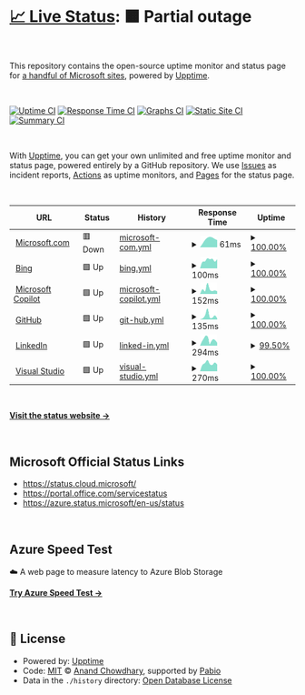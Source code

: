 # [📈 Live Status](https://derrick-roach.github.io/microsoft-uptime): <!--live status--> **🟧 Partial outage**

<br>

This repository contains the open-source uptime monitor and status page for [a handful of Microsoft sites](https://derrick-roach.github.io/microsoft-uptime/), powered by [Upptime](https://github.com/upptime/upptime).

<br>

[![Uptime CI](https://github.com/derrick-roach/microsoft-uptime/workflows/Uptime%20CI/badge.svg)](https://github.com/derrick-roach/microsoft-uptime/actions?query=workflow%3A%22Uptime+CI%22)
[![Response Time CI](https://github.com/derrick-roach/microsoft-uptime/workflows/Response%20Time%20CI/badge.svg)](https://github.com/derrick-roach/microsoft-uptime/actions?query=workflow%3A%22Response+Time+CI%22)
[![Graphs CI](https://github.com/derrick-roach/microsoft-uptime/workflows/Graphs%20CI/badge.svg)](https://github.com/derrick-roach/microsoft-uptime/actions?query=workflow%3A%22Graphs+CI%22)
[![Static Site CI](https://github.com/derrick-roach/microsoft-uptime/workflows/Static%20Site%20CI/badge.svg)](https://github.com/derrick-roach/microsoft-uptime/actions?query=workflow%3A%22Static+Site+CI%22)
[![Summary CI](https://github.com/derrick-roach/microsoft-uptime/workflows/Summary%20CI/badge.svg)](https://github.com/derrick-roach/microsoft-uptime/actions?query=workflow%3A%22Summary+CI%22)

<br>

With [Upptime](https://upptime.js.org), you can get your own unlimited and free uptime monitor and status page, powered entirely by a GitHub repository. We use [Issues](https://github.com/derrick-roach/microsoft-uptime/issues) as incident reports, [Actions](https://github.com/derrick-roach/microsoft-uptime/actions) as uptime monitors, and [Pages](https://derrick-roach.github.io/microsoft-uptime) for the status page.

<br>

<!--start: status pages-->
<!-- This summary is generated by Upptime (https://github.com/upptime/upptime) -->
<!-- Do not edit this manually, your changes will be overwritten -->
<!-- prettier-ignore -->
| URL | Status | History | Response Time | Uptime |
| --- | ------ | ------- | ------------- | ------ |
| <img alt="" src="https://icons.duckduckgo.com/ip3/www.microsoft.com.ico" height="13"> [Microsoft.com](https://www.microsoft.com) | 🟥 Down | [microsoft-com.yml](https://github.com/derrick-roach/microsoft-uptime/commits/HEAD/history/microsoft-com.yml) | <details><summary><img alt="Response time graph" src="./graphs/microsoft-com/response-time-week.png" height="20"> 61ms</summary><br><a href="https://derrick-roach.github.io/microsoft-uptime/history/microsoft-com"><img alt="Response time 4552" src="https://img.shields.io/endpoint?url=https%3A%2F%2Fraw.githubusercontent.com%2Fderrick-roach%2Fmicrosoft-uptime%2FHEAD%2Fapi%2Fmicrosoft-com%2Fresponse-time.json"></a><br><a href="https://derrick-roach.github.io/microsoft-uptime/history/microsoft-com"><img alt="24-hour response time 50" src="https://img.shields.io/endpoint?url=https%3A%2F%2Fraw.githubusercontent.com%2Fderrick-roach%2Fmicrosoft-uptime%2FHEAD%2Fapi%2Fmicrosoft-com%2Fresponse-time-day.json"></a><br><a href="https://derrick-roach.github.io/microsoft-uptime/history/microsoft-com"><img alt="7-day response time 61" src="https://img.shields.io/endpoint?url=https%3A%2F%2Fraw.githubusercontent.com%2Fderrick-roach%2Fmicrosoft-uptime%2FHEAD%2Fapi%2Fmicrosoft-com%2Fresponse-time-week.json"></a><br><a href="https://derrick-roach.github.io/microsoft-uptime/history/microsoft-com"><img alt="30-day response time 2730" src="https://img.shields.io/endpoint?url=https%3A%2F%2Fraw.githubusercontent.com%2Fderrick-roach%2Fmicrosoft-uptime%2FHEAD%2Fapi%2Fmicrosoft-com%2Fresponse-time-month.json"></a><br><a href="https://derrick-roach.github.io/microsoft-uptime/history/microsoft-com"><img alt="1-year response time 4552" src="https://img.shields.io/endpoint?url=https%3A%2F%2Fraw.githubusercontent.com%2Fderrick-roach%2Fmicrosoft-uptime%2FHEAD%2Fapi%2Fmicrosoft-com%2Fresponse-time-year.json"></a></details> | <details><summary><a href="https://derrick-roach.github.io/microsoft-uptime/history/microsoft-com">100.00%</a></summary><a href="https://derrick-roach.github.io/microsoft-uptime/history/microsoft-com"><img alt="All-time uptime 99.90%" src="https://img.shields.io/endpoint?url=https%3A%2F%2Fraw.githubusercontent.com%2Fderrick-roach%2Fmicrosoft-uptime%2FHEAD%2Fapi%2Fmicrosoft-com%2Fuptime.json"></a><br><a href="https://derrick-roach.github.io/microsoft-uptime/history/microsoft-com"><img alt="24-hour uptime 100.00%" src="https://img.shields.io/endpoint?url=https%3A%2F%2Fraw.githubusercontent.com%2Fderrick-roach%2Fmicrosoft-uptime%2FHEAD%2Fapi%2Fmicrosoft-com%2Fuptime-day.json"></a><br><a href="https://derrick-roach.github.io/microsoft-uptime/history/microsoft-com"><img alt="7-day uptime 100.00%" src="https://img.shields.io/endpoint?url=https%3A%2F%2Fraw.githubusercontent.com%2Fderrick-roach%2Fmicrosoft-uptime%2FHEAD%2Fapi%2Fmicrosoft-com%2Fuptime-week.json"></a><br><a href="https://derrick-roach.github.io/microsoft-uptime/history/microsoft-com"><img alt="30-day uptime 100.00%" src="https://img.shields.io/endpoint?url=https%3A%2F%2Fraw.githubusercontent.com%2Fderrick-roach%2Fmicrosoft-uptime%2FHEAD%2Fapi%2Fmicrosoft-com%2Fuptime-month.json"></a><br><a href="https://derrick-roach.github.io/microsoft-uptime/history/microsoft-com"><img alt="1-year uptime 99.90%" src="https://img.shields.io/endpoint?url=https%3A%2F%2Fraw.githubusercontent.com%2Fderrick-roach%2Fmicrosoft-uptime%2FHEAD%2Fapi%2Fmicrosoft-com%2Fuptime-year.json"></a></details>
| <img alt="" src="https://icons.duckduckgo.com/ip3/www.bing.com.ico" height="13"> [Bing](https://www.bing.com) | 🟩 Up | [bing.yml](https://github.com/derrick-roach/microsoft-uptime/commits/HEAD/history/bing.yml) | <details><summary><img alt="Response time graph" src="./graphs/bing/response-time-week.png" height="20"> 100ms</summary><br><a href="https://derrick-roach.github.io/microsoft-uptime/history/bing"><img alt="Response time 118" src="https://img.shields.io/endpoint?url=https%3A%2F%2Fraw.githubusercontent.com%2Fderrick-roach%2Fmicrosoft-uptime%2FHEAD%2Fapi%2Fbing%2Fresponse-time.json"></a><br><a href="https://derrick-roach.github.io/microsoft-uptime/history/bing"><img alt="24-hour response time 110" src="https://img.shields.io/endpoint?url=https%3A%2F%2Fraw.githubusercontent.com%2Fderrick-roach%2Fmicrosoft-uptime%2FHEAD%2Fapi%2Fbing%2Fresponse-time-day.json"></a><br><a href="https://derrick-roach.github.io/microsoft-uptime/history/bing"><img alt="7-day response time 100" src="https://img.shields.io/endpoint?url=https%3A%2F%2Fraw.githubusercontent.com%2Fderrick-roach%2Fmicrosoft-uptime%2FHEAD%2Fapi%2Fbing%2Fresponse-time-week.json"></a><br><a href="https://derrick-roach.github.io/microsoft-uptime/history/bing"><img alt="30-day response time 116" src="https://img.shields.io/endpoint?url=https%3A%2F%2Fraw.githubusercontent.com%2Fderrick-roach%2Fmicrosoft-uptime%2FHEAD%2Fapi%2Fbing%2Fresponse-time-month.json"></a><br><a href="https://derrick-roach.github.io/microsoft-uptime/history/bing"><img alt="1-year response time 118" src="https://img.shields.io/endpoint?url=https%3A%2F%2Fraw.githubusercontent.com%2Fderrick-roach%2Fmicrosoft-uptime%2FHEAD%2Fapi%2Fbing%2Fresponse-time-year.json"></a></details> | <details><summary><a href="https://derrick-roach.github.io/microsoft-uptime/history/bing">100.00%</a></summary><a href="https://derrick-roach.github.io/microsoft-uptime/history/bing"><img alt="All-time uptime 100.00%" src="https://img.shields.io/endpoint?url=https%3A%2F%2Fraw.githubusercontent.com%2Fderrick-roach%2Fmicrosoft-uptime%2FHEAD%2Fapi%2Fbing%2Fuptime.json"></a><br><a href="https://derrick-roach.github.io/microsoft-uptime/history/bing"><img alt="24-hour uptime 100.00%" src="https://img.shields.io/endpoint?url=https%3A%2F%2Fraw.githubusercontent.com%2Fderrick-roach%2Fmicrosoft-uptime%2FHEAD%2Fapi%2Fbing%2Fuptime-day.json"></a><br><a href="https://derrick-roach.github.io/microsoft-uptime/history/bing"><img alt="7-day uptime 100.00%" src="https://img.shields.io/endpoint?url=https%3A%2F%2Fraw.githubusercontent.com%2Fderrick-roach%2Fmicrosoft-uptime%2FHEAD%2Fapi%2Fbing%2Fuptime-week.json"></a><br><a href="https://derrick-roach.github.io/microsoft-uptime/history/bing"><img alt="30-day uptime 100.00%" src="https://img.shields.io/endpoint?url=https%3A%2F%2Fraw.githubusercontent.com%2Fderrick-roach%2Fmicrosoft-uptime%2FHEAD%2Fapi%2Fbing%2Fuptime-month.json"></a><br><a href="https://derrick-roach.github.io/microsoft-uptime/history/bing"><img alt="1-year uptime 100.00%" src="https://img.shields.io/endpoint?url=https%3A%2F%2Fraw.githubusercontent.com%2Fderrick-roach%2Fmicrosoft-uptime%2FHEAD%2Fapi%2Fbing%2Fuptime-year.json"></a></details>
| <img alt="" src="https://icons.duckduckgo.com/ip3/copilot.microsoft.com.ico" height="13"> [Microsoft Copilot](https://copilot.microsoft.com) | 🟩 Up | [microsoft-copilot.yml](https://github.com/derrick-roach/microsoft-uptime/commits/HEAD/history/microsoft-copilot.yml) | <details><summary><img alt="Response time graph" src="./graphs/microsoft-copilot/response-time-week.png" height="20"> 152ms</summary><br><a href="https://derrick-roach.github.io/microsoft-uptime/history/microsoft-copilot"><img alt="Response time 167" src="https://img.shields.io/endpoint?url=https%3A%2F%2Fraw.githubusercontent.com%2Fderrick-roach%2Fmicrosoft-uptime%2FHEAD%2Fapi%2Fmicrosoft-copilot%2Fresponse-time.json"></a><br><a href="https://derrick-roach.github.io/microsoft-uptime/history/microsoft-copilot"><img alt="24-hour response time 86" src="https://img.shields.io/endpoint?url=https%3A%2F%2Fraw.githubusercontent.com%2Fderrick-roach%2Fmicrosoft-uptime%2FHEAD%2Fapi%2Fmicrosoft-copilot%2Fresponse-time-day.json"></a><br><a href="https://derrick-roach.github.io/microsoft-uptime/history/microsoft-copilot"><img alt="7-day response time 152" src="https://img.shields.io/endpoint?url=https%3A%2F%2Fraw.githubusercontent.com%2Fderrick-roach%2Fmicrosoft-uptime%2FHEAD%2Fapi%2Fmicrosoft-copilot%2Fresponse-time-week.json"></a><br><a href="https://derrick-roach.github.io/microsoft-uptime/history/microsoft-copilot"><img alt="30-day response time 172" src="https://img.shields.io/endpoint?url=https%3A%2F%2Fraw.githubusercontent.com%2Fderrick-roach%2Fmicrosoft-uptime%2FHEAD%2Fapi%2Fmicrosoft-copilot%2Fresponse-time-month.json"></a><br><a href="https://derrick-roach.github.io/microsoft-uptime/history/microsoft-copilot"><img alt="1-year response time 167" src="https://img.shields.io/endpoint?url=https%3A%2F%2Fraw.githubusercontent.com%2Fderrick-roach%2Fmicrosoft-uptime%2FHEAD%2Fapi%2Fmicrosoft-copilot%2Fresponse-time-year.json"></a></details> | <details><summary><a href="https://derrick-roach.github.io/microsoft-uptime/history/microsoft-copilot">100.00%</a></summary><a href="https://derrick-roach.github.io/microsoft-uptime/history/microsoft-copilot"><img alt="All-time uptime 100.00%" src="https://img.shields.io/endpoint?url=https%3A%2F%2Fraw.githubusercontent.com%2Fderrick-roach%2Fmicrosoft-uptime%2FHEAD%2Fapi%2Fmicrosoft-copilot%2Fuptime.json"></a><br><a href="https://derrick-roach.github.io/microsoft-uptime/history/microsoft-copilot"><img alt="24-hour uptime 100.00%" src="https://img.shields.io/endpoint?url=https%3A%2F%2Fraw.githubusercontent.com%2Fderrick-roach%2Fmicrosoft-uptime%2FHEAD%2Fapi%2Fmicrosoft-copilot%2Fuptime-day.json"></a><br><a href="https://derrick-roach.github.io/microsoft-uptime/history/microsoft-copilot"><img alt="7-day uptime 100.00%" src="https://img.shields.io/endpoint?url=https%3A%2F%2Fraw.githubusercontent.com%2Fderrick-roach%2Fmicrosoft-uptime%2FHEAD%2Fapi%2Fmicrosoft-copilot%2Fuptime-week.json"></a><br><a href="https://derrick-roach.github.io/microsoft-uptime/history/microsoft-copilot"><img alt="30-day uptime 100.00%" src="https://img.shields.io/endpoint?url=https%3A%2F%2Fraw.githubusercontent.com%2Fderrick-roach%2Fmicrosoft-uptime%2FHEAD%2Fapi%2Fmicrosoft-copilot%2Fuptime-month.json"></a><br><a href="https://derrick-roach.github.io/microsoft-uptime/history/microsoft-copilot"><img alt="1-year uptime 100.00%" src="https://img.shields.io/endpoint?url=https%3A%2F%2Fraw.githubusercontent.com%2Fderrick-roach%2Fmicrosoft-uptime%2FHEAD%2Fapi%2Fmicrosoft-copilot%2Fuptime-year.json"></a></details>
| <img alt="" src="https://icons.duckduckgo.com/ip3/github.com.ico" height="13"> [GitHub](https://github.com) | 🟩 Up | [git-hub.yml](https://github.com/derrick-roach/microsoft-uptime/commits/HEAD/history/git-hub.yml) | <details><summary><img alt="Response time graph" src="./graphs/git-hub/response-time-week.png" height="20"> 135ms</summary><br><a href="https://derrick-roach.github.io/microsoft-uptime/history/git-hub"><img alt="Response time 130" src="https://img.shields.io/endpoint?url=https%3A%2F%2Fraw.githubusercontent.com%2Fderrick-roach%2Fmicrosoft-uptime%2FHEAD%2Fapi%2Fgit-hub%2Fresponse-time.json"></a><br><a href="https://derrick-roach.github.io/microsoft-uptime/history/git-hub"><img alt="24-hour response time 43" src="https://img.shields.io/endpoint?url=https%3A%2F%2Fraw.githubusercontent.com%2Fderrick-roach%2Fmicrosoft-uptime%2FHEAD%2Fapi%2Fgit-hub%2Fresponse-time-day.json"></a><br><a href="https://derrick-roach.github.io/microsoft-uptime/history/git-hub"><img alt="7-day response time 135" src="https://img.shields.io/endpoint?url=https%3A%2F%2Fraw.githubusercontent.com%2Fderrick-roach%2Fmicrosoft-uptime%2FHEAD%2Fapi%2Fgit-hub%2Fresponse-time-week.json"></a><br><a href="https://derrick-roach.github.io/microsoft-uptime/history/git-hub"><img alt="30-day response time 115" src="https://img.shields.io/endpoint?url=https%3A%2F%2Fraw.githubusercontent.com%2Fderrick-roach%2Fmicrosoft-uptime%2FHEAD%2Fapi%2Fgit-hub%2Fresponse-time-month.json"></a><br><a href="https://derrick-roach.github.io/microsoft-uptime/history/git-hub"><img alt="1-year response time 130" src="https://img.shields.io/endpoint?url=https%3A%2F%2Fraw.githubusercontent.com%2Fderrick-roach%2Fmicrosoft-uptime%2FHEAD%2Fapi%2Fgit-hub%2Fresponse-time-year.json"></a></details> | <details><summary><a href="https://derrick-roach.github.io/microsoft-uptime/history/git-hub">100.00%</a></summary><a href="https://derrick-roach.github.io/microsoft-uptime/history/git-hub"><img alt="All-time uptime 100.00%" src="https://img.shields.io/endpoint?url=https%3A%2F%2Fraw.githubusercontent.com%2Fderrick-roach%2Fmicrosoft-uptime%2FHEAD%2Fapi%2Fgit-hub%2Fuptime.json"></a><br><a href="https://derrick-roach.github.io/microsoft-uptime/history/git-hub"><img alt="24-hour uptime 100.00%" src="https://img.shields.io/endpoint?url=https%3A%2F%2Fraw.githubusercontent.com%2Fderrick-roach%2Fmicrosoft-uptime%2FHEAD%2Fapi%2Fgit-hub%2Fuptime-day.json"></a><br><a href="https://derrick-roach.github.io/microsoft-uptime/history/git-hub"><img alt="7-day uptime 100.00%" src="https://img.shields.io/endpoint?url=https%3A%2F%2Fraw.githubusercontent.com%2Fderrick-roach%2Fmicrosoft-uptime%2FHEAD%2Fapi%2Fgit-hub%2Fuptime-week.json"></a><br><a href="https://derrick-roach.github.io/microsoft-uptime/history/git-hub"><img alt="30-day uptime 100.00%" src="https://img.shields.io/endpoint?url=https%3A%2F%2Fraw.githubusercontent.com%2Fderrick-roach%2Fmicrosoft-uptime%2FHEAD%2Fapi%2Fgit-hub%2Fuptime-month.json"></a><br><a href="https://derrick-roach.github.io/microsoft-uptime/history/git-hub"><img alt="1-year uptime 100.00%" src="https://img.shields.io/endpoint?url=https%3A%2F%2Fraw.githubusercontent.com%2Fderrick-roach%2Fmicrosoft-uptime%2FHEAD%2Fapi%2Fgit-hub%2Fuptime-year.json"></a></details>
| <img alt="" src="https://icons.duckduckgo.com/ip3/www.linkedin.com.ico" height="13"> [LinkedIn](https://www.linkedin.com) | 🟩 Up | [linked-in.yml](https://github.com/derrick-roach/microsoft-uptime/commits/HEAD/history/linked-in.yml) | <details><summary><img alt="Response time graph" src="./graphs/linked-in/response-time-week.png" height="20"> 294ms</summary><br><a href="https://derrick-roach.github.io/microsoft-uptime/history/linked-in"><img alt="Response time 294" src="https://img.shields.io/endpoint?url=https%3A%2F%2Fraw.githubusercontent.com%2Fderrick-roach%2Fmicrosoft-uptime%2FHEAD%2Fapi%2Flinked-in%2Fresponse-time.json"></a><br><a href="https://derrick-roach.github.io/microsoft-uptime/history/linked-in"><img alt="24-hour response time 144" src="https://img.shields.io/endpoint?url=https%3A%2F%2Fraw.githubusercontent.com%2Fderrick-roach%2Fmicrosoft-uptime%2FHEAD%2Fapi%2Flinked-in%2Fresponse-time-day.json"></a><br><a href="https://derrick-roach.github.io/microsoft-uptime/history/linked-in"><img alt="7-day response time 294" src="https://img.shields.io/endpoint?url=https%3A%2F%2Fraw.githubusercontent.com%2Fderrick-roach%2Fmicrosoft-uptime%2FHEAD%2Fapi%2Flinked-in%2Fresponse-time-week.json"></a><br><a href="https://derrick-roach.github.io/microsoft-uptime/history/linked-in"><img alt="30-day response time 303" src="https://img.shields.io/endpoint?url=https%3A%2F%2Fraw.githubusercontent.com%2Fderrick-roach%2Fmicrosoft-uptime%2FHEAD%2Fapi%2Flinked-in%2Fresponse-time-month.json"></a><br><a href="https://derrick-roach.github.io/microsoft-uptime/history/linked-in"><img alt="1-year response time 294" src="https://img.shields.io/endpoint?url=https%3A%2F%2Fraw.githubusercontent.com%2Fderrick-roach%2Fmicrosoft-uptime%2FHEAD%2Fapi%2Flinked-in%2Fresponse-time-year.json"></a></details> | <details><summary><a href="https://derrick-roach.github.io/microsoft-uptime/history/linked-in">99.50%</a></summary><a href="https://derrick-roach.github.io/microsoft-uptime/history/linked-in"><img alt="All-time uptime 99.89%" src="https://img.shields.io/endpoint?url=https%3A%2F%2Fraw.githubusercontent.com%2Fderrick-roach%2Fmicrosoft-uptime%2FHEAD%2Fapi%2Flinked-in%2Fuptime.json"></a><br><a href="https://derrick-roach.github.io/microsoft-uptime/history/linked-in"><img alt="24-hour uptime 100.00%" src="https://img.shields.io/endpoint?url=https%3A%2F%2Fraw.githubusercontent.com%2Fderrick-roach%2Fmicrosoft-uptime%2FHEAD%2Fapi%2Flinked-in%2Fuptime-day.json"></a><br><a href="https://derrick-roach.github.io/microsoft-uptime/history/linked-in"><img alt="7-day uptime 99.50%" src="https://img.shields.io/endpoint?url=https%3A%2F%2Fraw.githubusercontent.com%2Fderrick-roach%2Fmicrosoft-uptime%2FHEAD%2Fapi%2Flinked-in%2Fuptime-week.json"></a><br><a href="https://derrick-roach.github.io/microsoft-uptime/history/linked-in"><img alt="30-day uptime 99.88%" src="https://img.shields.io/endpoint?url=https%3A%2F%2Fraw.githubusercontent.com%2Fderrick-roach%2Fmicrosoft-uptime%2FHEAD%2Fapi%2Flinked-in%2Fuptime-month.json"></a><br><a href="https://derrick-roach.github.io/microsoft-uptime/history/linked-in"><img alt="1-year uptime 99.89%" src="https://img.shields.io/endpoint?url=https%3A%2F%2Fraw.githubusercontent.com%2Fderrick-roach%2Fmicrosoft-uptime%2FHEAD%2Fapi%2Flinked-in%2Fuptime-year.json"></a></details>
| <img alt="" src="https://icons.duckduckgo.com/ip3/www.visualstudio.com.ico" height="13"> [Visual Studio](https://www.visualstudio.com) | 🟩 Up | [visual-studio.yml](https://github.com/derrick-roach/microsoft-uptime/commits/HEAD/history/visual-studio.yml) | <details><summary><img alt="Response time graph" src="./graphs/visual-studio/response-time-week.png" height="20"> 270ms</summary><br><a href="https://derrick-roach.github.io/microsoft-uptime/history/visual-studio"><img alt="Response time 346" src="https://img.shields.io/endpoint?url=https%3A%2F%2Fraw.githubusercontent.com%2Fderrick-roach%2Fmicrosoft-uptime%2FHEAD%2Fapi%2Fvisual-studio%2Fresponse-time.json"></a><br><a href="https://derrick-roach.github.io/microsoft-uptime/history/visual-studio"><img alt="24-hour response time 232" src="https://img.shields.io/endpoint?url=https%3A%2F%2Fraw.githubusercontent.com%2Fderrick-roach%2Fmicrosoft-uptime%2FHEAD%2Fapi%2Fvisual-studio%2Fresponse-time-day.json"></a><br><a href="https://derrick-roach.github.io/microsoft-uptime/history/visual-studio"><img alt="7-day response time 270" src="https://img.shields.io/endpoint?url=https%3A%2F%2Fraw.githubusercontent.com%2Fderrick-roach%2Fmicrosoft-uptime%2FHEAD%2Fapi%2Fvisual-studio%2Fresponse-time-week.json"></a><br><a href="https://derrick-roach.github.io/microsoft-uptime/history/visual-studio"><img alt="30-day response time 305" src="https://img.shields.io/endpoint?url=https%3A%2F%2Fraw.githubusercontent.com%2Fderrick-roach%2Fmicrosoft-uptime%2FHEAD%2Fapi%2Fvisual-studio%2Fresponse-time-month.json"></a><br><a href="https://derrick-roach.github.io/microsoft-uptime/history/visual-studio"><img alt="1-year response time 346" src="https://img.shields.io/endpoint?url=https%3A%2F%2Fraw.githubusercontent.com%2Fderrick-roach%2Fmicrosoft-uptime%2FHEAD%2Fapi%2Fvisual-studio%2Fresponse-time-year.json"></a></details> | <details><summary><a href="https://derrick-roach.github.io/microsoft-uptime/history/visual-studio">100.00%</a></summary><a href="https://derrick-roach.github.io/microsoft-uptime/history/visual-studio"><img alt="All-time uptime 100.00%" src="https://img.shields.io/endpoint?url=https%3A%2F%2Fraw.githubusercontent.com%2Fderrick-roach%2Fmicrosoft-uptime%2FHEAD%2Fapi%2Fvisual-studio%2Fuptime.json"></a><br><a href="https://derrick-roach.github.io/microsoft-uptime/history/visual-studio"><img alt="24-hour uptime 100.00%" src="https://img.shields.io/endpoint?url=https%3A%2F%2Fraw.githubusercontent.com%2Fderrick-roach%2Fmicrosoft-uptime%2FHEAD%2Fapi%2Fvisual-studio%2Fuptime-day.json"></a><br><a href="https://derrick-roach.github.io/microsoft-uptime/history/visual-studio"><img alt="7-day uptime 100.00%" src="https://img.shields.io/endpoint?url=https%3A%2F%2Fraw.githubusercontent.com%2Fderrick-roach%2Fmicrosoft-uptime%2FHEAD%2Fapi%2Fvisual-studio%2Fuptime-week.json"></a><br><a href="https://derrick-roach.github.io/microsoft-uptime/history/visual-studio"><img alt="30-day uptime 100.00%" src="https://img.shields.io/endpoint?url=https%3A%2F%2Fraw.githubusercontent.com%2Fderrick-roach%2Fmicrosoft-uptime%2FHEAD%2Fapi%2Fvisual-studio%2Fuptime-month.json"></a><br><a href="https://derrick-roach.github.io/microsoft-uptime/history/visual-studio"><img alt="1-year uptime 100.00%" src="https://img.shields.io/endpoint?url=https%3A%2F%2Fraw.githubusercontent.com%2Fderrick-roach%2Fmicrosoft-uptime%2FHEAD%2Fapi%2Fvisual-studio%2Fuptime-year.json"></a></details>

<!--end: status pages-->

<br>

[**Visit the status website →**](https://derrick-roach.github.io/microsoft-uptime)

<br>

## Microsoft Official Status Links

- https://status.cloud.microsoft/
- https://portal.office.com/servicestatus
- https://azure.status.microsoft/en-us/status

<br>

## Azure Speed Test

☁️ A web page to measure latency to Azure Blob Storage

[**Try Azure Speed Test →**](https://richorama.github.io/AzureSpeedTest2/)

<br>

## 📄 License

- Powered by: [Upptime](https://github.com/upptime/upptime)
- Code: [MIT](./LICENSE) © [Anand Chowdhary](https://anandchowdhary.com), supported by [Pabio](https://pabio.com)
- Data in the `./history` directory: [Open Database License](https://opendatacommons.org/licenses/odbl/1-0/)

